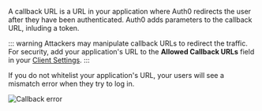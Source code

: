 A callback URL is a URL in your application where Auth0 redirects the user after they have been authenticated. Auth0 adds parameters to the callback URL, inluding a token. 

::: warning
Attackers may manipulate callback URLs to redirect the traffic. For security, add your application's URL to the **Allowed Callback URLs** field in your [Client Settings](${manage_url}/#/applications/${account.clientId}/settings). 
:::

If you do not whitelist your application's URL, your users will see a mismatch error when they try to log in.

![Callback error](/media/articles/angularjs/callback_error.png)

